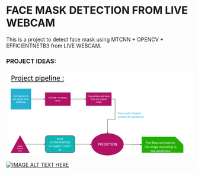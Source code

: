 # FACE MASK DETECTION FROM LIVE WEBCAM

This is a project to detect face mask using MTCNN + OPENCV + EFFICIENTNETB3 from LIVE WEBCAM.

### PROJECT IDEAS:
![](https://github.com/deepakat002/facemask-detection-mtcnn/blob/main/face%20mask%20detection-%20mtcnn.png)


[![IMAGE ALT TEXT HERE](https://youtu.be/o2vPYufwQNU)](https://youtu.be/o2vPYufwQNU)
